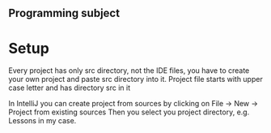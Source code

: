 ## Programming subject

# Setup
Every project has only src directory, not the IDE files, you have to create your own project and paste src directory into it.
Project file starts with upper case letter and has directory src in it

In IntelliJ you can create project from sources by clicking on File -> New -> Project from existing sources
Then you select you project directory, e.g. Lessons in my case. 
